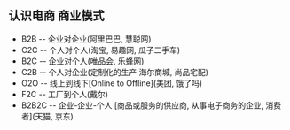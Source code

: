 ## 认识电商 商业模式
- B2B -- 企业对企业(阿里巴巴, 慧聪网)
- C2C -- 个人对个人(淘宝, 易趣网, 瓜子二手车)
- B2C -- 企业对个人(唯品会, 乐蜂网)
- C2B -- 个人对企业(定制化的生产 海尔商城, 尚品宅配)
- O2O -- 线上到线下[Online to Offline](美团, 饿了吗)
- F2C -- 工厂到个人(戴尔)
- B2B2C -- 企业-企业-个人 [商品或服务的供应商, 从事电子商务的企业, 消费者](天猫, 京东)

## 